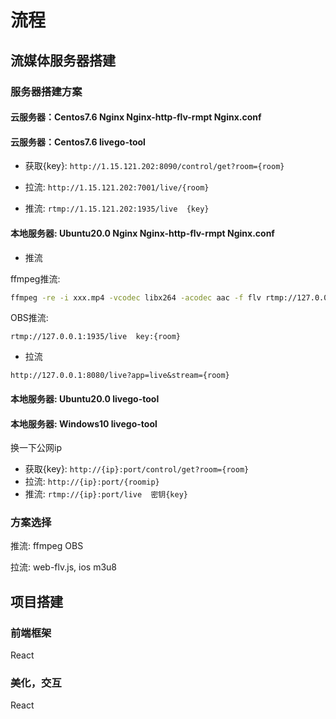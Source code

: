 # 流程

## 流媒体服务器搭建

### 服务器搭建方案

#### 云服务器：Centos7.6 Nginx Nginx-http-flv-rmpt Nginx.conf

#### 云服务器：Centos7.6 livego-tool

- 获取{key}:  `http://1.15.121.202:8090/control/get?room={room}`

- 拉流:       `http://1.15.121.202:7001/live/{room}`

- 推流:       `rtmp://1.15.121.202:1935/live  {key}`

#### 本地服务器: Ubuntu20.0 Nginx Nginx-http-flv-rmpt Nginx.conf

- 推流

ffmpeg推流:

```bash
ffmpeg -re -i xxx.mp4 -vcodec libx264 -acodec aac -f flv rtmp://127.0.0.1:1935/live/{room}
```

OBS推流:

`rtmp://127.0.0.1:1935/live  key:{room}`

- 拉流

`http://127.0.0.1:8080/live?app=live&stream={room}`

#### 本地服务器: Ubuntu20.0 livego-tool

#### 本地服务器: Windows10 livego-tool

换一下公网ip

- 获取{key}:  `http://{ip}:port/control/get?room={room}`
- 拉流:       `http://{ip}:port/{roomip}`
- 推流:       `rtmp://{ip}:port/live  密钥{key}`

### 方案选择

推流: ffmpeg OBS

拉流: web-flv.js, ios m3u8

## 项目搭建

### 前端框架

React

### 美化，交互

React
